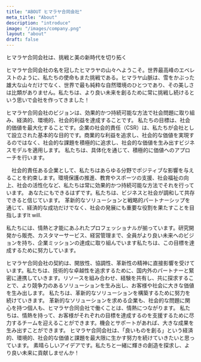 ```yaml
---
title: "ABOUT ヒマラヤ合同会社"
meta_title: "About"
description: "introduce"
image: "/images/company.png"
layout: "about"
draft: false
---
```


ヒマラヤ合同会社は、挑戦と美の新時代を切り拓く

ヒマラヤ合同会社の名を冠したヒマラヤの山々へようこそ。世界最高峰のエベレストのように、私たちの使命もまた挑戦である。ヒマラヤ山脈は、雪をかぶった雄大な山々だけでなく、世界で最も純粋な自然環境のひとつであり、その美しさは比類がありません。私たちは、より良い未来を創るために常に挑戦し続けるという思いで会社を作ってきました！

ヒマラヤ合同会社のビジョンは、効果的かつ持続可能な方法で社会問題に取り組み、経済的、環境的、社会的利益を達成することです。 私たちの目標は、社会的価値を最大化することです。企業の社会的責任（CSR）は、私たちが会社として設立された基本的な目的です。商業的な利益を追求し、社会的な価値を実現するのではなく、社会的な課題を積極的に追求し、社会的な価値を生み出すビジネスモデルを適用します。 私たちは、具体化を通じて、積極的に価値へのアプローチを行います。

　社会的責任ある企業として、私たちはあらゆる分野でポジティブな影響を与えることを約束します。環境保護の推進、教育やスポーツの支援、社会福祉の向上、社会の活性化など、私たちは常に効果的かつ持続可能な方法でそれを行っています。 あなたにもできるはずです。私たちは、ビジネスと社会が調和して共存できると信じています。 革新的なソリューションと戦略的パートナーシップを通じて、経済的な成功だけでなく、社会の発展にも重要な役割を果たすことを目指しますIt will.

私たちには、情熱と才能にあふれたプロフェッショナルが揃っています。研究開発から販売、カスタマーサービス、経営管理まで、全員がより良い未来へのビジョンを持ち、企業ミッションの達成に取り組んでいます私たちは、この目標を達成するために努力しています。

ヒマラヤ合同会社の契約は、開放性、協調性、革新性の精神に直接影響を受けています。私たちは、技術的な卓越性を追求するために、国内外のパートナーと緊密に連携していきます。リソースを組み合わせ、経験を共有し、共に探求することで、より競争力のあるソリューションを生み出し、お客様や社会に大きな価値を生み出します。 私たちは、革新的なソリューションを構築するために努力を続けていきます。
革新的なソリューションを求める企業も、社会的な問題に関心を持つ個人も、ヒマラヤ合同会社で働くことは、情熱につながります。 私たちは、情熱を持って、お客様がそれぞれの目標を達成するのを支援するために尽力するチームを迎えることができます。機会とサポートがあれば、大きな成果を生み出すことができます。
ヒマラヤ合同会社は、「良いものを創る」という経済的、環境的、社会的な価値と課題を最大限に生かす努力を続けていきたいと思っています。 素晴らしいアイデアです。私たちと一緒に輝きの創造を探求し、より良い未来に貢献しませんか！




